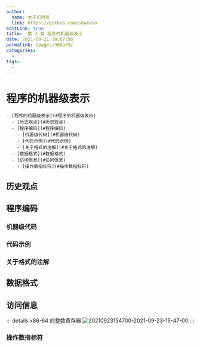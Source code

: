 ```yaml
---
author: 
  name: 木子识时务
  link: https://github.com/sbwcwso
editLink: true
title:  第 3 章 程序的机器级表示
date: 2021-09-21 18:07:56
permalink: /pages/306a79/
categories: 
  - 
tags: 
  - 
---
```


# 程序的机器级表示

```markmap
- [程序的机器级表示](#程序的机器级表示)
  - [历史观点](#历史观点)
  - [程序编码](#程序编码)
    - [机器级代码](#机器级代码)
    - [代码示例](#代码示例)
    - [关于格式的注解](#关于格式的注解)
  - [数据格式](#数据格式)
  - [访问信息](#访问信息)
    - [操作数指标符](#操作数指标符)
```

## 历史观点

## 程序编码

### 机器级代码

### 代码示例

### 关于格式的注解

## 数据格式

## 访问信息

::: details x86-64 的整数寄存器
![20210923154700-2021-09-23-15-47-00](https://cdn.jsdelivr.net/gh/sbwcwso/PicBed@master/20210923154700-2021-09-23-15-47-00.png)
:::

### 操作数指标符



